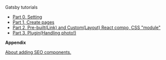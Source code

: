 Gatsby tutorials
* [Part 0, Setting](https://www.gatsbyjs.com/docs/tutorial/part-0/)
* [Part 1, Create pages](https://www.gatsbyjs.com/docs/tutorial/part-1/)
* [Part 2, Pre-built(Link) and Custom(Layout) React compo, CSS "module"](https://www.gatsbyjs.com/docs/tutorial/part-2/)
* [Part 3, Plugin(Handling photo!)](https://www.gatsbyjs.com/docs/tutorial/part-3/)

**Appendix**

[About adding SEO components.](https://www.gatsbyjs.com/docs/how-to/adding-common-features/adding-seo-component/)
